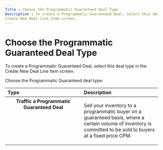 ```yaml
---
Title : Choose the Programmatic Guaranteed Deal Type
Description : To create a Programmatic Guaranteed Deal, select this deal type in the
Create New Deal Line Item screen.
---
```



# Choose the Programmatic Guaranteed Deal Type



To create a Programmatic Guaranteed Deal, select this deal type in the
Create New Deal Line Item screen.



<div class="li step p">

Choose the Programmatic Guaranteed deal
type:

<table id="choose-a-deal-type__choicetable_tc1_vgm_hmb"
class="simpletable choicetable choicetableborder" data-border="1"
data-frame="hsides" data-rules="rows" data-cellpadding="4"
data-cellspacing="0" data-summary="">
<colgroup>
<col style="width: 50%" />
<col style="width: 50%" />
</colgroup>
<thead class="thead">
<tr class="header sthead chhead">
<th class="stentry choptionhd" scope="col"
style="text-align: left; vertical-align: bottom;">Type</th>
<th class="stentry chdeschd" scope="col"
style="text-align: left; vertical-align: bottom;">Description</th>
</tr>
</thead>
<tbody>
<tr class="odd strow chrow">
<th class="stentry choption" style="vertical-align: top"
scope="row">Traffic a Programmatic Guaranteed
Deal</th>
<td class="stentry chdesc" style="vertical-align: top"><p>Sell your
inventory to a programmatic buyer on a guaranteed basis, where a certain
volume of inventory is committed to be sold to buyers at a fixed price
CPM.</p></td>
</tr>
</tbody>
</table>








